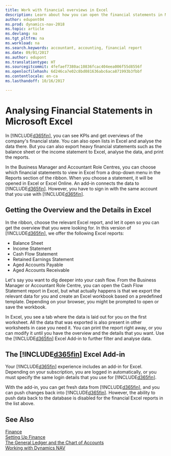 ```yaml
---
title: Work with financial overviews in Excel
description: Learn about how you can open the financial statements in Microsoft Excel from Dynamics NAV for better analysis.
author: edupont04
ms.prod: dynamics-nav-2018
ms.topic: article
ms.devlang: na
ms.tgt_pltfrm: na
ms.workload: na
ms.search.keywords: accountant, accounting, financial report
ms.date: 09/01/2017
ms.author: edupont
ms.translationtype: HT
ms.sourcegitcommit: 4fefaef7380ac10836fcac404eea006f55d8556f
ms.openlocfilehash: 6d246ca7e02c8bd081636abc6aca871993b3fbbf
ms.contentlocale: en-ca
ms.lasthandoff: 10/16/2017

---
```

# <a name="analyzing-financial-statements-in-microsoft-excel"></a>Analysing Financial Statements in Microsoft Excel
In [!INCLUDE[d365fin](includes/d365fin_md.md)], you can see KPIs and get overviews of the company's financial state. You can also open lists in Excel and analyse the data there. But you can also export heavy financial statements such as the balance sheet or the income statement to Excel, analyse the data, and print the reports.  

In the Business Manager and Accountant Role Centres, you can choose which financial statements to view in Excel from a drop-down menu in the Reports section of the ribbon. When you choose a statement, it will be opened in Excel or Excel Online. An add-in connects the data to [!INCLUDE[d365fin](includes/d365fin_md.md)]. However, you have to sign in with the same account that you use with [!INCLUDE[d365fin](includes/d365fin_md.md)].  

## <a name="getting-the-overview-and-the-details-in-excel"></a>Getting the Overview and the Details in Excel
In the ribbon, choose the relevant Excel report, and let it open so you can get the overview that you were looking for. In this version of [!INCLUDE[d365fin](includes/d365fin_md.md)], we offer the following Excel reports:

- Balance Sheet  
- Income Statement  
- Cash Flow Statement  
- Retained Earnings Statement  
- Aged Accounts Payable  
- Aged Accounts Receivable  

Let's say you want to dig deeper into your cash flow. From the Business Manager or Accountant Role Centre, you can open the Cash Flow Statement report in Excel, but what actually happens is that we export the relevant data for you and create an Excel workbook based on a predefined template. Depending on your browser, you might be prompted to open or save the workbook.  

In Excel, you see a tab where the data is laid out for you on the first worksheet. All the data that was exported is also present in other worksheets in case you need it. You can print the report right away, or you can modify it until you have the overview and the details that you want. Use the [!INCLUDE[d365fin](includes/d365fin_md.md)] Excel Add-in to further filter and analyse data.  

## <a name="the-included365finincludesd365finmdmd-excel-add-in"></a>The [!INCLUDE[d365fin](includes/d365fin_md.md)] Excel Add-in
Your [!INCLUDE[d365fin](includes/d365fin_md.md)] experience includes an add-in for Excel. Depending on your subscription, you are logged in automatically, or you must specify the same login details that you use for [!INCLUDE[d365fin](includes/d365fin_md.md)].  

With the add-in, you can get fresh data from [!INCLUDE[d365fin](includes/d365fin_md.md)], and you can push changes back into [!INCLUDE[d365fin](includes/d365fin_md.md)]. However, the ability to push data back to the database is disabled for the financial Excel reports in the list above.  

## <a name="see-also"></a>See Also
[Finance](finance.md)  
[Setting Up Finance](finance-setup-finance.md)  
[The General Ledger and the Chart of Accounts](finance-general-ledger.md)  
[Working with Dynamics NAV](ui-work-product.md)  

